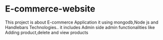 # E-commerce-website

This project is about E-commerce Application it using mongodb,Node js and Handlebars Technologies..
 it includes Admin side admin functionalities like Adding product,delete and view products
